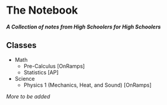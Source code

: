 # The Notebook
***A Collection of notes from High Schoolers for High Schoolers***

## Classes
* Math
  * Pre-Calculus [OnRamps]
  * Statistics [AP]
* Science
  * Physics 1 (Mechanics, Heat, and Sound) [OnRamps]

*More to be added*
